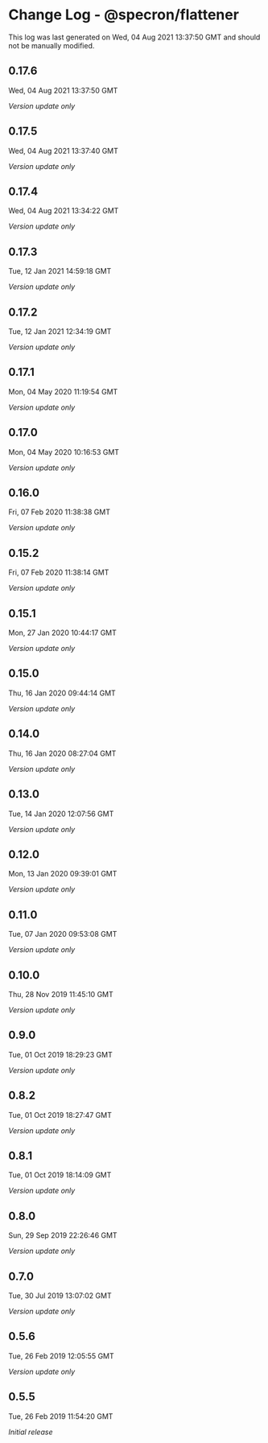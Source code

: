 # Change Log - @specron/flattener

This log was last generated on Wed, 04 Aug 2021 13:37:50 GMT and should not be manually modified.

## 0.17.6
Wed, 04 Aug 2021 13:37:50 GMT

*Version update only*

## 0.17.5
Wed, 04 Aug 2021 13:37:40 GMT

*Version update only*

## 0.17.4
Wed, 04 Aug 2021 13:34:22 GMT

*Version update only*

## 0.17.3
Tue, 12 Jan 2021 14:59:18 GMT

*Version update only*

## 0.17.2
Tue, 12 Jan 2021 12:34:19 GMT

*Version update only*

## 0.17.1
Mon, 04 May 2020 11:19:54 GMT

*Version update only*

## 0.17.0
Mon, 04 May 2020 10:16:53 GMT

*Version update only*

## 0.16.0
Fri, 07 Feb 2020 11:38:38 GMT

*Version update only*

## 0.15.2
Fri, 07 Feb 2020 11:38:14 GMT

*Version update only*

## 0.15.1
Mon, 27 Jan 2020 10:44:17 GMT

*Version update only*

## 0.15.0
Thu, 16 Jan 2020 09:44:14 GMT

*Version update only*

## 0.14.0
Thu, 16 Jan 2020 08:27:04 GMT

*Version update only*

## 0.13.0
Tue, 14 Jan 2020 12:07:56 GMT

*Version update only*

## 0.12.0
Mon, 13 Jan 2020 09:39:01 GMT

*Version update only*

## 0.11.0
Tue, 07 Jan 2020 09:53:08 GMT

*Version update only*

## 0.10.0
Thu, 28 Nov 2019 11:45:10 GMT

*Version update only*

## 0.9.0
Tue, 01 Oct 2019 18:29:23 GMT

*Version update only*

## 0.8.2
Tue, 01 Oct 2019 18:27:47 GMT

*Version update only*

## 0.8.1
Tue, 01 Oct 2019 18:14:09 GMT

*Version update only*

## 0.8.0
Sun, 29 Sep 2019 22:26:46 GMT

*Version update only*

## 0.7.0
Tue, 30 Jul 2019 13:07:02 GMT

*Version update only*

## 0.5.6
Tue, 26 Feb 2019 12:05:55 GMT

*Version update only*

## 0.5.5
Tue, 26 Feb 2019 11:54:20 GMT

*Initial release*

